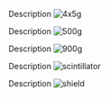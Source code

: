 Description
![4x5g](https://drive.google.com/uc?id=0BwM7XYhFgK7oelN2ZWUwTWwyY3M)

Description
![500g](https://drive.google.com/uc?id=0BwM7XYhFgK7oNVpUaTJ0dmY1Mnc)

Description
![900g](https://drive.google.com/uc?id=0BwM7XYhFgK7oOThSUWwwXzRmLUk)

Description
![scintillator](https://drive.google.com/uc?id=0BwM7XYhFgK7oZHBCcWRSZTNTQUE)

Description
![shield](https://drive.google.com/uc?id=0BwM7XYhFgK7oQ1dKdGIwYVdmVFk)
